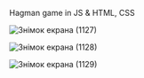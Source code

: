 Hagman game in JS & HTML, CSS

![Знімок екрана (1127)](https://github.com/user-attachments/assets/c90ef659-97c9-4b78-96ff-17c67e89553c)


![Знімок екрана (1128)](https://github.com/user-attachments/assets/ef6eb95d-e0ed-46af-bc59-e70bbec305e8)


![Знімок екрана (1129)](https://github.com/user-attachments/assets/53b0fb84-d96c-46c6-ba5f-73753f50d3cf)
